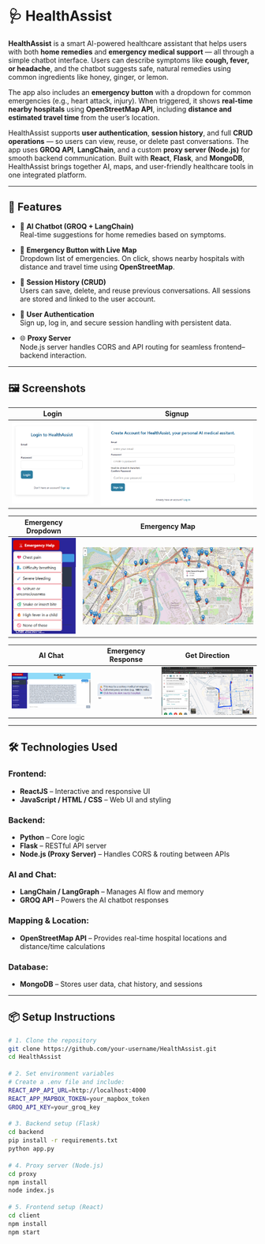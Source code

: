 # 🩺 HealthAssist

**HealthAssist** is a smart AI-powered healthcare assistant that helps users with both **home remedies** and **emergency medical support** — all through a simple chatbot interface. Users can describe symptoms like **cough, fever, or headache**, and the chatbot suggests safe, natural remedies using common ingredients like honey, ginger, or lemon.

The app also includes an **emergency button** with a dropdown for common emergencies (e.g., heart attack, injury). When triggered, it shows **real-time nearby hospitals** using **OpenStreetMap API**, including **distance and estimated travel time** from the user’s location.

HealthAssist supports **user authentication**, **session history**, and full **CRUD operations** — so users can view, reuse, or delete past conversations. The app uses **GROQ API**, **LangChain**, and a custom **proxy server (Node.js)** for smooth backend communication. Built with **React**, **Flask**, and **MongoDB**, HealthAssist brings together AI, maps, and user-friendly healthcare tools in one integrated platform.

---

## 🌟 Features

- 🤖 **AI Chatbot (GROQ + LangChain)**  
  Real-time suggestions for home remedies based on symptoms.

- 🏥 **Emergency Button with Live Map**  
  Dropdown list of emergencies. On click, shows nearby hospitals with distance and travel time using **OpenStreetMap**.

- 💬 **Session History (CRUD)**  
  Users can save, delete, and reuse previous conversations. All sessions are stored and linked to the user account.

- 🔐 **User Authentication**  
  Sign up, log in, and secure session handling with persistent data.

- 🌐 **Proxy Server**  
  Node.js server handles CORS and API routing for seamless frontend–backend interaction.

---

## 🖼️ Screenshots

| Login | Signup |
|-------|--------|
| ![Login](images/login.png) | ![Signup](images/signup.png) |

| Emergency Dropdown | Emergency Map |
|--------------------|---------------|
| ![Emergency Dropdown](images/emergency.png) | ![Map](images/map.png) |

| AI Chat | Emergency Response | Get Direction |
|--------|--------------------|---------------|
| ![Chat](images/healthassist.png) | ![Response](images/emergencyresponse.png) | ![Get Direction](images/get-direction.png) |

---

## 🛠️ Technologies Used

### Frontend:
- **ReactJS** – Interactive and responsive UI
- **JavaScript / HTML / CSS** – Web UI and styling

### Backend:
- **Python** – Core logic
- **Flask** – RESTful API server
- **Node.js (Proxy Server)** – Handles CORS & routing between APIs

### AI and Chat:
- **LangChain / LangGraph** – Manages AI flow and memory
- **GROQ API** – Powers the AI chatbot responses

### Mapping & Location:
- **OpenStreetMap API** – Provides real-time hospital locations and distance/time calculations

### Database:
- **MongoDB** – Stores user data, chat history, and sessions

---

## 📦 Setup Instructions

```bash
# 1. Clone the repository
git clone https://github.com/your-username/HealthAssist.git
cd HealthAssist

# 2. Set environment variables
# Create a .env file and include:
REACT_APP_API_URL=http://localhost:4000
REACT_APP_MAPBOX_TOKEN=your_mapbox_token
GROQ_API_KEY=your_groq_key

# 3. Backend setup (Flask)
cd backend
pip install -r requirements.txt
python app.py

# 4. Proxy server (Node.js)
cd proxy
npm install
node index.js

# 5. Frontend setup (React)
cd client
npm install
npm start
